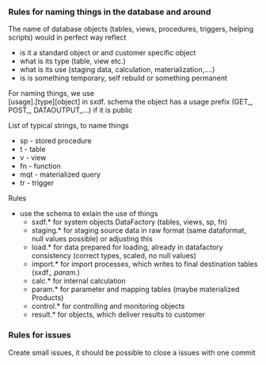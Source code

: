 
### Rules for naming things in the database and around
The name of database objects (tables, views, procedures, triggers, helping scripts) would in perfect way reflect
* is it a standard object or and customer specific object 
* what is its type (table, view etc.)
* what is its use (staging data, calculation, materialization,....) 
* is is something temporary, self rebuild or something permanent

For naming things, we use   
[usage].[type][object]
in sxdf. schema the object has a usage prefix (GET_, POST_, DATAOUTPUT_...) if it is public

List of typical strings, to name things  
* sp - stored procedure
* t - table
* v - view
* fn - function
* mqt - materialized query
* tr - trigger

Rules
* use the schema to exlain the use of things
    * sxdf.* for system objects DataFactory (tables, views, sp, fn)
    * staging.* for staging source data in raw format (same dataformat, null values possible) or adjusting this
    * load.* for data prepared for loading, already in datafactory consistency (correct types, scaled, no null values) 
    * import.* for import processes, which writes to final destination tables (sxdf.*, param.*)
    * calc.* for internal calculation 
    * param.* for parameter and mapping tables (maybe materialized Products)
    * control.* for controlling and monitoring objects
    * result.* for objects, which deliver results to customer
 

 ### Rules for issues
 Create small issues, it should be possible to close a issues with one commit


